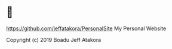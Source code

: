 # 👋
 https://github.com/jeffatakora/PersonalSite
 My Personal Website

 Copyright (c) 2019 Boadu Jeff Atakora
